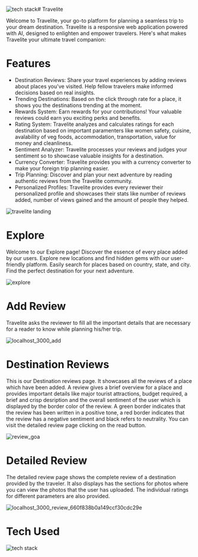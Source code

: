 ![tech stack](https://github.com/Kanak0202/Travelite/assets/95582926/7a21560c-8228-40f3-ad45-10b705bcbdd6)# Travelite

Welcome to Travelite, your go-to platform for planning a seamless trip to your dream destination. Travelite is a responsive web application powered with AI, designed to enlighten and empower travelers. Here's what makes Travelite your ultimate travel companion:

# Features

* Destination Reviews: Share your travel experiences by adding reviews about places you've visited. Help fellow travelers make informed decisions based on real insights.
* Trending Destinations: Based on the click through rate for a place, it shows you the destinations trending at the moment.
* Rewards System: Earn rewards for your contributions! Your valuable reviews could earn you exciting perks and benefits.
* Rating System: Travelite analyzes and calculates ratings for each destination based on important paramenters like women safety, cuisine, avalability of veg foods, accommodation, transportation, value for money and cleanliness.
* Sentiment Analyzer: Travelite processes your reviews and judges your sentiment so to showcase valuable insights for a destination.
* Currency Converter: Travelite provides you with a currency converter to make your foreign trip planning easier.
* Trip Planning: Discover and plan your next adventure by reading authentic reviews from the Travelite community.
* Personalized Profiles: Travelite provides every reviewer their personalized profile and showcases their stats like number of reviews added, number of views gained and the amount of people they helped.
  
![travelite landing](https://github.com/Kanak0202/Travelite/assets/95582926/b86241e9-acdb-4dbf-b7a7-86595728ca8f)


# Explore

Welcome to our Explore page! Discover the essence of every place added by our users. Explore new locations and find hidden gems with our user-friendly platform. Easily search for places based on country, state, and city. Find the perfect destination for your next adventure.

![explore](https://github.com/Kanak0202/Travelite/assets/95582926/d43f071d-ef61-42ca-8774-c541a7f0b88c)

# Add Review

Travelite asks the reviewer to fill all the important details that are necessary for a reader to know while planning his/her trip.

![localhost_3000_add](https://github.com/Kanak0202/Travelite/assets/95582926/bc38805c-fd7b-424e-9c0e-ae1fc15608ad)


# Destination Reviews

This is our Destination reviews page. It showcases all the reviews of a place which have been added. A review gives a brief overview for a place and provides important details like major tourist attractions, budget required, a brief and crisp desription and the overall sentiment of the user which is displayed by the border color of the review. A green border indicates that the review has been written in a positive tone, a red border indicates that the review has a negative sentiment and black refers to neutrality. You can visit the detailed review page clicking on the read button.

![review_goa](https://github.com/Kanak0202/Travelite/assets/95582926/78eeb8dc-0152-4b6e-a2ab-03b61745701a)


# Detailed Review

The detailed review page shows the complete review of a destination provided by the traveler. It also displays has the sections for photos where you can view the photos that the user has uploaded. The individual ratings for different parameters are also provided.

![localhost_3000_review_660f838b0a149ccf30cdc29e](https://github.com/Kanak0202/Travelite/assets/95582926/cb59cfd4-2b97-41e7-90ff-01c3c5dd636f)

# Tech Used

![tech stack](https://github.com/Kanak0202/Travelite/assets/95582926/353ab361-0489-4b40-afec-e19d361e4bfe)


